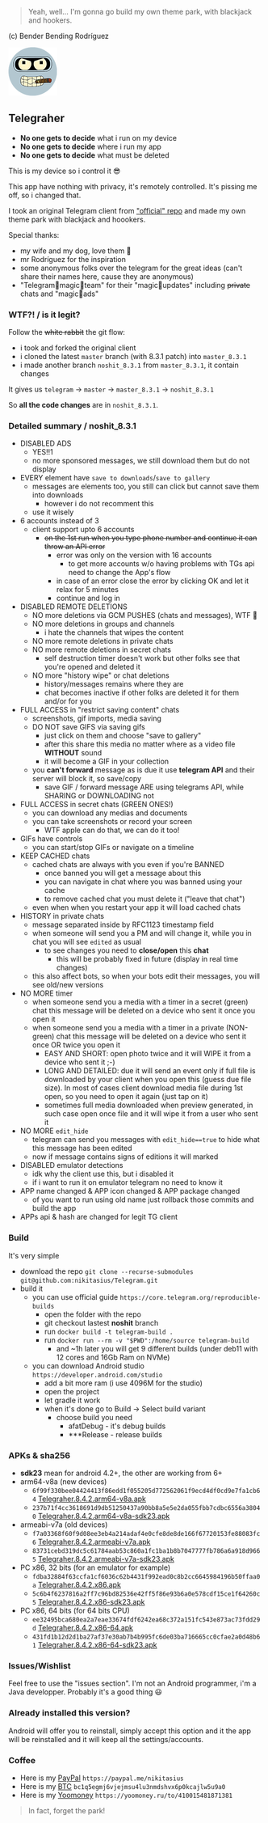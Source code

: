 > Yeah, well... I'm gonna go build my own theme park, with blackjack and hookers.

(c) Bender Bending Rodríguez

![Telegraher](/TMessagesProj/src/main/res/mipmap-xhdpi/ic_launcher_sa.png)

## Telegraher

* **No one gets to decide** what i run on my device
* **No one gets to decide** where i run my app
* **No one gets to decide** what must be deleted

This is my device so i control it 😎

This app have nothing with privacy, it's remotely controlled. It's pissing me off, so i changed
that.

I took an original Telegram client from ["official" repo](https://github.com/DrKLO/Telegram) and
made my own theme park with blackjack and hoookers.

Special thanks:

* my wife and my dog, love them 🍑
* mr Rodríguez for the inspiration
* some anonymous folks over the telegram for the great ideas (can't share their names here, cause
  they are anonymous)
* "Telegram🦄magic🦄team" for their "magic🦄updates" including ~~private~~ chats and "magic🦄ads"

### WTF?! / is it legit?

Follow the ~~white rabbit~~ the git flow:

* i took and forked the original client
* i cloned the latest `master` branch (with 8.3.1 patch) into `master_8.3.1`
* i made another branch `noshit_8.3.1` from `master_8.3.1`, it contain changes

It gives us `telegram` -> `master` -> `master_8.3.1` -> `noshit_8.3.1`

So **all the code changes** are in `noshit_8.3.1`.

### Detailed summary / noshit_8.3.1

* DISABLED ADS
    * YES!!1
    * no more sponsored messages, we still download them but do not display
* EVERY element have `save to downloads`/`save to gallery`
    * messages are elements too, you still can click but cannot save them into downloads
        * however i do not recomment this
    * use it wisely
* 6 accounts instead of 3
    * client support upto 6 accounts
        * ~~on the 1st run when you type phone number and continue it can throw an API error~~
            * error was only on the version with 16 accounts
                * to get more accounts w/o having problems with TGs api need to change the App's
                  flow
            * in case of an error close the error by clicking OK and let it relax for 5 minutes
            * continue and log in
* DISABLED REMOTE DELETIONS
    * NO more deletions via GCM PUSHES (chats and messages), WTF 💩
    * NO more deletions in groups and channels
        * i hate the channels that wipes the content
    * NO more remote deletions in private chats
    * NO more remote deletions in secret chats
        * self destruction timer doesn't work but other folks see that you're opened and deleted it
    * NO more "history wipe" or chat deletions
        * history/messages remains where they are
        * chat becomes inactive if other folks are deleted it for them and/or for you
* FULL ACCESS in "restrict saving content" chats
    * screenshots, gif imports, media saving
    * DO NOT save GIFS via saving gifs
        * just click on them and choose "save to gallery"
        * after this share this media no matter where as a video file **WITHOUT** sound
        * it will become a GIF in your collection
    * you **can't forward** message as is due it use **telegram API** and their server will block
      it, so save/copy
        * save GIF / forward message ARE using telegrams API, while SHARING or DOWNLOADING not
* FULL ACCESS in secret chats (GREEN ONES!)
    * you can download any medias and documents
    * you can take screenshots or record your screen
        * WTF apple can do that, we can do it too!
* GIFs have controls
  * you can start/stop GIFs or navigate on a timeline
* KEEP CACHED chats
    * cached chats are always with you even if you're BANNED
        * once banned you will get a message about this
        * you can navigate in chat where you was banned using your cache
        * to remove cached chat you must delete it ("leave that chat")
    * even when when you restart your app it will load cached chats
* HISTORY in private chats
    * message separated inside by RFC1123 timestamp field
    * when someone will send you a PM and will change it, while you in chat you will see `edited` as
      usual
        * to see changes you need to **close/open** this **chat**
            * this will be probably fixed in future (display in real time changes)
    * this also affect bots, so when your bots edit their messages, you will see old/new versions
* NO MORE timer
    * when someone send you a media with a timer in a secret (green) chat this message will be
      deleted on a device who sent it once you open it
    * when someone send you a media with a timer in a private (NON-green) chat this message will be
      deleted on a device who sent it once OR twice you open it
        * EASY AND SHORT: open photo twice and it will WIPE it from a device who sent it ;-)
        * LONG AND DETAILED: due it will send an event only if full file is downloaded by your
          client when you open this (guess due file size). In most of cases client download media
          file during 1st open, so you need to open it again (just tap on it)
        * sometimes full media downloaded when preview generated, in such case open once file and it
          will wipe it from a user who sent it
* NO MORE `edit_hide`
    * telegram can send you messages with `edit_hide==true` to hide what this message has been
      edited
    * now if message contains signs of editions it will marked
* DISABLED emulator detections
    * idk why the client use this, but i disabled it
    * if i want to run it on emulator telegram no need to know it
* APP name changed & APP icon changed & APP package changed
    * of you want to run using old name just rollback those commits and build the app
* APPs api & hash are changed for legit TG client

### Build

It's very simple

* download the repo `git clone --recurse-submodules git@github.com:nikitasius/Telegram.git`
* build it
    * you can use official guide `https://core.telegram.org/reproducible-builds`
        * open the folder with the repo
        * git checkout lastest **noshit** branch
        * run `docker build -t telegram-build .`
        * run `docker run --rm -v "$PWD":/home/source telegram-build`
            * and ~1h later you will get 9 different builds (under deb11 with 12 cores and 16Gb Ram
              on NVMe)
    * you can download Android studio `https://developer.android.com/studio`
        * add a bit more ram (i use 4096M for the studio)
        * open the project
        * let gradle it work
        * when it's done go to Build -> Select build variant
            * choose build you need
                * afatDebug - it's debug builds
                * ***Release - release builds

### APKs & sha256

* **sdk23** mean for android 4.2+, the other are working from 6+
* arm64-v8a (new devices)
    * `6f99f330bee04424413f86edd1f055205d772562061f9ecd4df0cd9e7fa1cb64`  [Telegraher.8.4.2.arm64-v8a.apk](https://github.com/nikitasius/Telegraher/releases/download/noshit_8.4.2_release2/Telegraher.8.4.2.arm64-v8a.apk)
    * `237b71f4cc3618691d9db51250437a90bb8a5e5e2da055fbb7cdbc6556a38040`  [Telegraher.8.4.2.arm64-v8a-sdk23.apk](https://github.com/nikitasius/Telegraher/releases/download/noshit_8.4.2_release2/Telegraher.8.4.2.arm64-v8a-sdk23.apk)
* armeabi-v7a (old devices)
    * `f7a03368f60f9d08ee3eb4a214adaf4e0cfe8de8de166f67720153fe88083fc6`  [Telegraher.8.4.2.armeabi-v7a.apk](https://github.com/nikitasius/Telegraher/releases/download/noshit_8.4.2_release2/Telegraher.8.4.2.armeabi-v7a.apk)
    * `83731cebd319dc5c61784aab53c860a1fc1ba1b8b7047777fb786a6a918d9665`  [Telegraher.8.4.2.armeabi-v7a-sdk23.apk](https://github.com/nikitasius/Telegraher/releases/download/noshit_8.4.2_release2/Telegraher.8.4.2.armeabi-v7a-sdk23.apk)
* PC x86, 32 bits (for an emulator for example)
    * `fdba32884f63ccfa1cf6036c62b4431f992ead0c8b2cc6645984196b50ffaa0a`  [Telegraher.8.4.2.x86.apk](https://github.com/nikitasius/Telegraher/releases/download/noshit_8.4.2_release2/Telegraher.8.4.2.x86.apk)
    * `5c6b4f6237816a2ff7c96bd82536e42ff5f86e93b6a0e578cdf15ce1f64260c5`  [Telegraher.8.4.2.x86-sdk23.apk](https://github.com/nikitasius/Telegraher/releases/download/noshit_8.4.2_release2/Telegraher.8.4.2.x86-sdk23.apk)
* PC x86, 64 bits (for 64 bits CPU)
    * `ee32495bca680ea2a7eae33674fdf6242ea68c372a151fc543e873ac73fdd29d`  [Telegraher.8.4.2.x86-64.apk](https://github.com/nikitasius/Telegraher/releases/download/noshit_8.4.2_release2/Telegraher.8.4.2.x86-64.apk)
    * `431fd1b12d2d1ba27af37e30ab7b4b995fc6de03ba716665cc0cfae2a0d48b61`  [Telegraher.8.4.2.x86-64-sdk23.apk](https://github.com/nikitasius/Telegraher/releases/download/noshit_8.4.2_release2/Telegraher.8.4.2.x86-64-sdk23.apk)

### Issues/Wishlist

Feel free to use the "issues section". I'm not an Android programmer, i'm a Java developper.
Probably it's a good thing 😃

### Already installed this version?
Android will offer you to reinstall, simply accept this option and it the app will be reinstalled and it will keep all the settings/accounts.

### Coffee

* Here is my [PayPal](https://paypal.me/nikitasius) `https://paypal.me/nikitasius`
* Here is
  my [BTC](bitcoin:bc1q5egmj6vjejmsu4lu3nmdshvx6p0kcajlw5u9a0?message=github_telegraher) `bc1q5egmj6vjejmsu4lu3nmdshvx6p0kcajlw5u9a0`
* Here is my [Yoomoney](https://yoomoney.ru/to/410015481871381) `https://yoomoney.ru/to/410015481871381`

> In fact, forget the park!